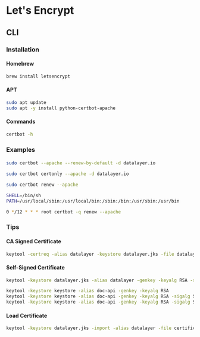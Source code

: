 # Let's Encrypt

## CLI

### Installation

#### Homebrew

```sh
brew install letsencrypt
```

#### APT

```sh
sudo apt update
sudo apt -y install python-certbot-apache
```

#### Commands

```sh
certbot -h
```

### Examples

####

```sh
sudo certbot --apache --renew-by-default -d datalayer.io
```

```sh
sudo certbot certonly --apache -d datalayer.io
```

```sh
sudo certbot renew --apache
```

```sh
SHELL=/bin/sh
PATH=/usr/local/sbin:/usr/local/bin:/sbin:/bin:/usr/sbin:/usr/bin

0 */12 * * * root certbot -q renew --apache
```

### Tips

#### CA Signed Certificate

```sh
keytool -certreq -alias datalayer -keystore datalayer.jks -file datalayer.csr
```

#### Self-Signed Certificate

```sh
keytool -keystore datalayer.jks -alias datalayer -genkey -keyalg RSA -sigalg SHA256withRSA -validity 365
```

```sh
keytool -keystore keystore -alias doc-api -genkey -keyalg RSA
keytool -keystore keystore -alias doc-api -genkey -keyalg RSA -sigalg SHA256withRSA
keytool -keystore keystore -alias doc-api -genkey -keyalg RSA -sigalg SHA256withRSA -ext 'SAN=dns:doc.datalayer.io,dns:*.datalayer.io'
```

#### Load Certificate

```sh
keytool -keystore datalayer.jks -import -alias datalayer -file certificate.crt -trustcacerts
```

<!-- #### Caddy Configuration

```sh
# Homebrew
cat << EOF > /usr/local/etc/Caddyfile
:80 {
  root /var/www/html

  fastcgi / 127.0.0.1:9000 php {
    index index.php
  }

  gzip

  tls admin@example.com
}
EOF
```

```sh
# Homebrew
brew services restart caddy
``` -->
